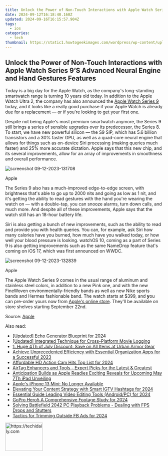 ```yaml
---
title: Unlock the Power of Non-Touch Interactions with Apple Watch Series 9’S Advanced Neural Engine and Hand Gestures Features
date: 2024-09-12T16:18:40.160Z
updated: 2024-09-16T16:15:57.904Z
tags:
  - ios
categories:
  - tech
thumbnail: https://static1.howtogeekimages.com/wordpress/wp-content/uploads/2023/09/watch.jpg
---
```


## Unlock the Power of Non-Touch Interactions with Apple Watch Series 9’S Advanced Neural Engine and Hand Gestures Features

Today is a big day for the Apple Watch, as the company's long-standing smartwatch range is turning 10 years old today. In addition to the Apple Watch Ultra 2, the company has also announced the [Apple Watch Series 9](https://driver-download.techidaily.com/latest-amd-rx-6800-driver-download-for-windows-users-windows-111087/) today, and it looks like a really good purchase if your Apple Watch is already due for a replacement — or if you're looking to get your first one.

 Despite not being Apple's most premium smartwatch anymore, the Series 9 still brings a series of sensible upgrades over its predecessor, the Series 8\. To start, we have new powerful silicon — the S9 SIP, which has 5.6 billion transistors and a 30% faster GPU, as well as a quad-core neural engine that allows for things such as on-device Siri processing (making queries much faster) and 25% more accurate dictation. Apple says that this new chip, and its several improvements, allow for an array of improvements in smoothness and overall performance.

![screenshot 09-12-2023-131708](https://static1.howtogeekimages.com/wordpress/wp-content/uploads/2023/09/screenshot-09-12-2023-131708.jpg) 

Apple

 The Series 9 also has a much-improved edge-to-edge screen, with brightness that's able to go up to 2000 nits and going as low as 1 nit, and it's getting the ability to read gestures with the hand you're wearing the watch on — with a double-tap, you can snooze alarms, turn down calls, and much more. And despite all of these improvements, Apple says that the watch still has an 18-hour battery life.

 Siri is also getting a bunch of new improvements, such as the ability to read and provide you with health queries. You can, for example, ask Siri how many calories have you burned, how much have you walked today, or how well your blood pressure is looking. watchOS 10, coming as a part of Series 9 is also getting improvements such as the same NameDrop feature that's coming on iOS 17, which was first announced on WWDC.

![screenshot 09-12-2023-132839](https://static1.howtogeekimages.com/wordpress/wp-content/uploads/2023/09/screenshot-09-12-2023-132839.jpg) 

Apple

 The Apple Watch Series 9 comes in the usual range of aluminum and stainless steel colors, in addition to a new Pink one, and with the new FineWoven environmentally-friendly bands as well as new Nike sports bands and Hermes fashionable band. The watch starts at $399, and **y**ou can pre-order yours now from [Apple's online store](https://www.apple.com/store/). They'll be available on store shelves starting September 22nd.

 Source: [Apple](https://www.apple.com/newsroom/2023/09/apple-introduces-the-advanced-new-apple-watch-series-9/)

<ins class="adsbygoogle"
     style="display:block"
     data-ad-format="autorelaxed"
     data-ad-client="ca-pub-7571918770474297"
     data-ad-slot="1223367746"></ins>

<ins class="adsbygoogle"
     style="display:block"
     data-ad-client="ca-pub-7571918770474297"
     data-ad-slot="8358498916"
     data-ad-format="auto"
     data-full-width-responsive="true"></ins>

<span class="atpl-alsoreadstyle">Also read:</span>
<div><ul>
<li><a href="https://fox-glue.techidaily.com/updated-echo-generator-blueprint-for-2024/"><u>[Updated] Echo Generator Blueprint for 2024</u></a></li>
<li><a href="https://screen-capture.techidaily.com/updated-integrated-technique-for-cross-platform-movie-logging/"><u>[Updated] Integrated Technique for Cross-Platform Movie Logging</u></a></li>
<li><a href="https://os-tips.techidaily.com/1-huge-4th-of-july-discount-save-on-all-items-at-urban-armor-gear/"><u>1. Huge 4Th of July Discount: Save on All Items at Urban Armor Gear</u></a></li>
<li><a href="https://os-tips.techidaily.com/achieve-unprecedented-efficiency-with-essential-organization-apps-for-a-successful-2023/"><u>Achieve Unprecedented Efficiency with Essential Organization Apps for a Successful 2023</u></a></li>
<li><a href="https://extra-resources.techidaily.com/affordable-hd-action-cam-hits-top-list-for-2024/"><u>Affordable HD Action Cam Hits Top List for 2024</u></a></li>
<li><a href="https://os-tips.techidaily.com/airtag-enhancers-and-tools-expert-picks-for-the-latest-and-greatest/"><u>AirTag Enhancers and Tools - Expert Picks for the Latest & Greatest</u></a></li>
<li><a href="https://os-tips.techidaily.com/anticipation-builds-as-apple-readies-exciting-reveals-for-upcoming-may-7th-ipad-unveiling/"><u>Anticipation Builds as Apple Readies Exciting Reveals for Upcoming May 7Th iPad Unveiling</u></a></li>
<li><a href="https://os-tips.techidaily.com/apples-iphone-13-mini-no-longer-available/"><u>Apple's iPhone 13 Mini: No Longer Available</u></a></li>
<li><a href="https://instagram-video-files.techidaily.com/elevating-your-content-strategy-with-smart-igtv-hashtags-for-2024/"><u>Elevating Your Content Strategy with Smart IGTV Hashtags for 2024</u></a></li>
<li><a href="https://instagram-video-files.techidaily.com/essential-guide-leading-video-editing-tools-androidpc-for-2024/"><u>Essential Guide Leading Video Editing Tools (Android/PC) for 2024</u></a></li>
<li><a href="https://some-knowledge.techidaily.com/gopro-hero5-a-comprehensive-footage-study-for-2024/"><u>GoPro Hero5 A Comprehensive Footage Study for 2024</u></a></li>
<li><a href="https://win-solutions.techidaily.com/solving-battlefield-2042-pc-playback-problems-dealing-with-fps-drops-and-stutters/"><u>Solving Battlefield 2042 PC Playback Problems - Dealing with FPS Drops and Stutters</u></a></li>
<li><a href="https://facebook-videos.techidaily.com/tactics-for-trimming-outside-fb-ads-for-2024/"><u>Tactics for Trimming Outside FB Ads for 2024</u></a></li>
</ul></div>

<!-- affiliate ads begin -->
<a href="https://aligracehair.sjv.io/c/5597632/2135363/19272" target="_top" id="2135363">
  <img src="//a.impactradius-go.com/display-ad/19272-2135363" border="0" alt="https://techidaily.com" width="120" height="90"/>
</a>
<img height="0" width="0" src="https://aligracehair.sjv.io/i/5597632/2135363/19272" style="position:absolute;visibility:hidden;" border="0" />
<!-- affiliate ads end -->

